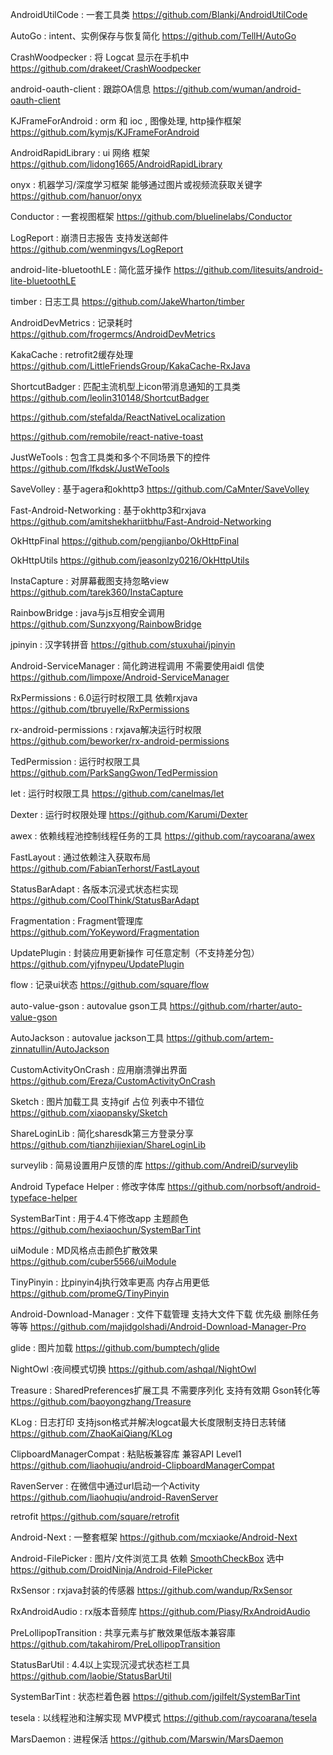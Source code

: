 AndroidUtilCode : 一套工具类
https://github.com/Blankj/AndroidUtilCode

AutoGo : intent、实例保存与恢复简化
https://github.com/TellH/AutoGo

CrashWoodpecker : 将 Logcat 显示在手机中
https://github.com/drakeet/CrashWoodpecker

android-oauth-client : 跟踪OA信息
https://github.com/wuman/android-oauth-client

KJFrameForAndroid : orm 和 ioc , 图像处理, http操作框架
https://github.com/kymjs/KJFrameForAndroid

AndroidRapidLibrary : ui 网络 框架
https://github.com/lidong1665/AndroidRapidLibrary

onyx : 机器学习/深度学习框架 能够通过图片或视频流获取关键字
https://github.com/hanuor/onyx

Conductor : 一套视图框架
https://github.com/bluelinelabs/Conductor

LogReport : 崩溃日志报告 支持发送邮件
https://github.com/wenmingvs/LogReport

android-lite-bluetoothLE : 简化蓝牙操作
https://github.com/litesuits/android-lite-bluetoothLE

timber : 日志工具
https://github.com/JakeWharton/timber

AndroidDevMetrics : 记录耗时
https://github.com/frogermcs/AndroidDevMetrics

KakaCache : retrofit2缓存处理
https://github.com/LittleFriendsGroup/KakaCache-RxJava

ShortcutBadger : 匹配主流机型上icon带消息通知的工具类
https://github.com/leolin310148/ShortcutBadger

https://github.com/stefalda/ReactNativeLocalization

https://github.com/remobile/react-native-toast

JustWeTools : 包含工具类和多个不同场景下的控件
https://github.com/lfkdsk/JustWeTools

SaveVolley : 基于agera和okhttp3
https://github.com/CaMnter/SaveVolley

Fast-Android-Networking : 基于okhttp3和rxjava
https://github.com/amitshekhariitbhu/Fast-Android-Networking

OkHttpFinal
https://github.com/pengjianbo/OkHttpFinal

OkHttpUtils
https://github.com/jeasonlzy0216/OkHttpUtils

InstaCapture : 对屏幕截图支持忽略view
https://github.com/tarek360/InstaCapture

RainbowBridge : java与js互相安全调用
https://github.com/Sunzxyong/RainbowBridge

jpinyin : 汉字转拼音
https://github.com/stuxuhai/jpinyin

Android-ServiceManager : 简化跨进程调用 不需要使用aidl 信使
https://github.com/limpoxe/Android-ServiceManager

RxPermissions : 6.0运行时权限工具 依赖rxjava
https://github.com/tbruyelle/RxPermissions

rx-android-permissions : rxjava解决运行时权限
https://github.com/beworker/rx-android-permissions

TedPermission : 运行时权限工具
https://github.com/ParkSangGwon/TedPermission

let : 运行时权限工具
https://github.com/canelmas/let

Dexter : 运行时权限处理
https://github.com/Karumi/Dexter

awex : 依赖线程池控制线程任务的工具
https://github.com/raycoarana/awex

FastLayout : 通过依赖注入获取布局
https://github.com/FabianTerhorst/FastLayout

StatusBarAdapt : 各版本沉浸式状态栏实现
https://github.com/CoolThink/StatusBarAdapt

Fragmentation : Fragment管理库
https://github.com/YoKeyword/Fragmentation

UpdatePlugin : 封装应用更新操作 可任意定制（不支持差分包）
https://github.com/yjfnypeu/UpdatePlugin

flow : 记录ui状态
https://github.com/square/flow

auto-value-gson : autovalue gson工具
https://github.com/rharter/auto-value-gson

AutoJackson : autovalue jackson工具
https://github.com/artem-zinnatullin/AutoJackson

CustomActivityOnCrash : 应用崩溃弹出界面
https://github.com/Ereza/CustomActivityOnCrash

Sketch : 图片加载工具 支持gif 占位 列表中不错位
https://github.com/xiaopansky/Sketch

ShareLoginLib : 简化sharesdk第三方登录分享
https://github.com/tianzhijiexian/ShareLoginLib

surveylib : 简易设置用户反馈的库
https://github.com/AndreiD/surveylib

Android Typeface Helper : 修改字体库
https://github.com/norbsoft/android-typeface-helper

SystemBarTint : 用于4.4下修改app 主题颜色
https://github.com/hexiaochun/SystemBarTint

uiModule : MD风格点击颜色扩散效果
https://github.com/cuber5566/uiModule

TinyPinyin : 比pinyin4j执行效率更高 内存占用更低
https://github.com/promeG/TinyPinyin

Android-Download-Manager : 文件下载管理 支持大文件下载 优先级 删除任务等等
https://github.com/majidgolshadi/Android-Download-Manager-Pro

glide : 图片加载
https://github.com/bumptech/glide

NightOwl :夜间模式切换
https://github.com/ashqal/NightOwl

Treasure : SharedPreferences扩展工具 不需要序列化 支持有效期 Gson转化等
https://github.com/baoyongzhang/Treasure

KLog : 日志打印 支持json格式并解决logcat最大长度限制支持日志转储
https://github.com/ZhaoKaiQiang/KLog

ClipboardManagerCompat : 粘贴板兼容库 兼容API Level1
https://github.com/liaohuqiu/android-ClipboardManagerCompat

RavenServer : 在微信中通过url启动一个Activity
https://github.com/liaohuqiu/android-RavenServer

retrofit
https://github.com/square/retrofit

Android-Next : 一整套框架
https://github.com/mcxiaoke/Android-Next

Android-FilePicker : 图片/文件浏览工具 依赖 [SmoothCheckBox](https://github.com/andyxialm/SmoothCheckBox) 选中
https://github.com/DroidNinja/Android-FilePicker

RxSensor : rxjava封装的传感器
https://github.com/wandup/RxSensor

RxAndroidAudio : rx版本音频库
https://github.com/Piasy/RxAndroidAudio

PreLollipopTransition : 共享元素与扩散效果低版本兼容庫
https://github.com/takahirom/PreLollipopTransition

StatusBarUtil : 4.4以上实现沉浸式状态栏工具
https://github.com/laobie/StatusBarUtil

SystemBarTint : 状态栏着色器
https://github.com/jgilfelt/SystemBarTint

tesela : 以线程池和注解实现 MVP模式
https://github.com/raycoarana/tesela

MarsDaemon : 进程保活
https://github.com/Marswin/MarsDaemon
